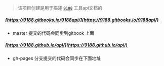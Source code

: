 
> 该项目创建是用于描述 [`9188`](https://github.com/9188/9188) 工具api文档的




##### [https://9188.gitbooks.io/9188api/](https://9188.gitbooks.io/9188api/)
- master 提交的代码会同步到gitbook 上面

##### [https://9188.github.io/api/](https://9188.github.io/api/)
- gh-pages 分支提交的代码会同步在下面地址
